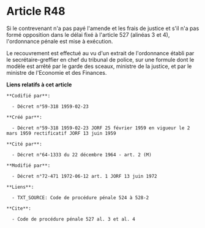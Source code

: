 # Article R48

Si le contrevenant n'a pas payé l'amende et les frais de justice et s'il n'a pas formé opposition dans le délai fixé à
l'article 527 (alinéas 3 et 4), l'ordonnance pénale est mise à exécution.

Le recouvrement est effectué au vu d'un extrait de l'ordonnance établi par le secrétaire-greffier en chef du tribunal de
police, sur une formule dont le modèle est arrêté par le garde des sceaux, ministre de la justice, et par le ministre de
l'Economie et des Finances.

**Liens relatifs à cet article**

	**Codifié par**:

	  - Décret n°59-318 1959-02-23

	**Créé par**:

	  - Décret n°59-318 1959-02-23 JORF 25 février 1959 en vigueur le 2 mars 1959 rectificatif JORF 13 juin 1959

	**Cité par**:

	  - Décret n°64-1333 du 22 décembre 1964 - art. 2 (M)

	**Modifié par**:

	  - Décret n°72-471 1972-06-12 art. 1 JORF 13 juin 1972

	**Liens**:

	  - TXT_SOURCE: Code de procédure pénale 524 à 528-2

	**Cite**:

	  - Code de procédure pénale 527 al. 3 et al. 4
